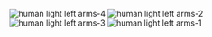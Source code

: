 ![human light left arms-4](human_light_left_arms-4.png)
![human light left arms-2](human_light_left_arms-2.png)
![human light left arms-3](human_light_left_arms-3.png)
![human light left arms-1](human_light_left_arms-1.png)

